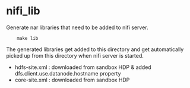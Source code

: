 # nifi_lib


Generate nar libraries that need to be added to nifi server. 

```
    make lib
```  

The generated libraries get added to this directory and get automatically picked up from this directory when nifi server is started. 
    
- hdfs-site.xml : downloaded from sandbox HDP & added dfs.client.use.datanode.hostname property
- core-site.xml : downloaded from sandbox HDP

